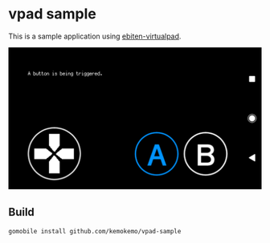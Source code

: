 # vpad sample

This is a sample application using [ebiten-virtualpad](https://github.com/kemokemo/ebiten-virtualpad).

![vpad-sample](media/vpad-sample.png)

## Build

```sh
gomobile install github.com/kemokemo/vpad-sample
```
